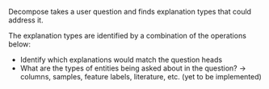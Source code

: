 Decompose takes a user question and finds explanation types that could address it.

The explanation types are identified by a combination of the operations below:
- Identify which explanations would match the question heads
- What are the types of entities being asked about in the question? -> columns, samples, feature labels, literature, etc. (yet to be implemented)
